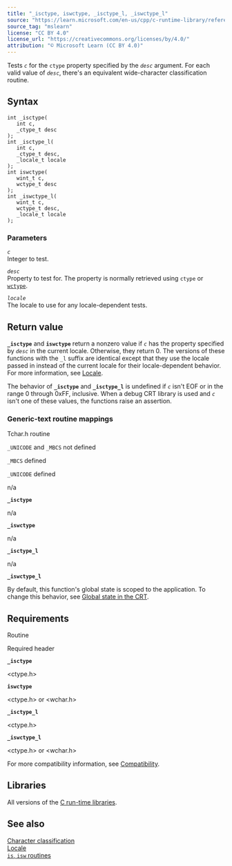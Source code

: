 ```yaml
---
title: "_isctype, iswctype, _isctype_l, _iswctype_l"
source: "https://learn.microsoft.com/en-us/cpp/c-runtime-library/reference/isctype-iswctype-isctype-l-iswctype-l?view=msvc-170"
source_tag: "mslearn"
license: "CC BY 4.0"
license_url: "https://creativecommons.org/licenses/by/4.0/"
attribution: "© Microsoft Learn (CC BY 4.0)"
---
```

Tests _`c`_ for the `ctype` property specified by the _`desc`_ argument. For each valid value of _`desc`_, there's an equivalent wide-character classification routine.

## Syntax

```
int _isctype(
   int c,
   _ctype_t desc
);
int _isctype_l(
   int c,
   _ctype_t desc,
   _locale_t locale
);
int iswctype(
   wint_t c,
   wctype_t desc
);
int _iswctype_l(
   wint_t c,
   wctype_t desc,
   _locale_t locale
);
```

### Parameters

_`c`_  
Integer to test.

_`desc`_  
Property to test for. The property is normally retrieved using `ctype` or [`wctype`](https://learn.microsoft.com/en-us/cpp/c-runtime-library/reference/wctype?view=msvc-170).

_`locale`_  
The locale to use for any locale-dependent tests.

## Return value

**`_isctype`** and **`iswctype`** return a nonzero value if _`c`_ has the property specified by _`desc`_ in the current locale. Otherwise, they return 0. The versions of these functions with the `_l` suffix are identical except that they use the locale passed in instead of the current locale for their locale-dependent behavior. For more information, see [Locale](https://learn.microsoft.com/en-us/cpp/c-runtime-library/locale?view=msvc-170).

The behavior of **`_isctype`** and **`_isctype_l`** is undefined if _`c`_ isn't EOF or in the range 0 through 0xFF, inclusive. When a debug CRT library is used and _`c`_ isn't one of these values, the functions raise an assertion.

### Generic-text routine mappings

Tchar.h routine

`_UNICODE` and `_MBCS` not defined

`_MBCS` defined

`_UNICODE` defined

n/a

**`_isctype`**

n/a

**`_iswctype`**

n/a

**`_isctype_l`**

n/a

**`_iswctype_l`**

By default, this function's global state is scoped to the application. To change this behavior, see [Global state in the CRT](https://learn.microsoft.com/en-us/cpp/c-runtime-library/global-state?view=msvc-170).

## Requirements

Routine

Required header

**`_isctype`**

<ctype.h>

**`iswctype`**

<ctype.h> or <wchar.h>

**`_isctype_l`**

<ctype.h>

**`_iswctype_l`**

<ctype.h> or <wchar.h>

For more compatibility information, see [Compatibility](https://learn.microsoft.com/en-us/cpp/c-runtime-library/compatibility?view=msvc-170).

## Libraries

All versions of the [C run-time libraries](https://learn.microsoft.com/en-us/cpp/c-runtime-library/crt-library-features?view=msvc-170).

## See also

[Character classification](https://learn.microsoft.com/en-us/cpp/c-runtime-library/character-classification?view=msvc-170)  
[Locale](https://learn.microsoft.com/en-us/cpp/c-runtime-library/locale?view=msvc-170)  
[`is`, `isw` routines](https://learn.microsoft.com/en-us/cpp/c-runtime-library/is-isw-routines?view=msvc-170)